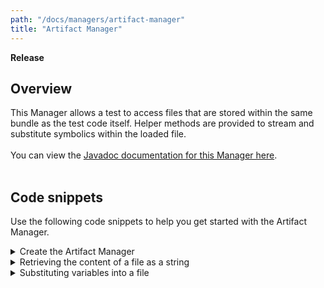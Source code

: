```yaml
---
path: "/docs/managers/artifact-manager"
title: "Artifact Manager"
---
```


**Release**

## Overview
This Manager allows a test to access files that are stored within the same bundle as the test code itself.  Helper methods are provided to stream and substitute symbolics within the loaded file. <br><br> You can view the <a href="https://javadoc.galasa.dev/dev/galasa/artifact/package-summary.html">Javadoc documentation for this Manager here</a>. <br><br>




## Code snippets

Use the following code snippets to help you get started with the Artifact Manager.
 
<details><summary>Create the Artifact Manager</summary>

The ArtifactManager allows you to stream resources from within the same bundles as your test class.  The easiest way to accomplish this is to use the BundleResources annotation:

```
@BundleResources
public IBundleResources resources;
```
The resources object now references the list of resources that are held within the test bundle under */src/main/resources/*.  These resources can now be accessed directly by the test code, by calling methods on the resources object.

Alternatively, if the resources are within another class, you can use the ArtifactManager annotation to address the Manager directly:

```
@ArtifactManager
public IArtifactManager artifacts;
```

This will provision an instance of the Artifact Manager.  In order to obtain a IBundleResources object to reference the content of the resources within a test bundle you will need to use the API:

```
IBundleResources resources = artifacts.getBundleResources(this.getClass());
```

</details>

<details><summary>Retrieving the content of a file as a string</summary> 

The simplest thing that a test might want to do is retrieve the content of a file as a string.  First, an input stream to the file location is constructed and then a helper method is invoked to stream the content as a string.  However, if you wanted to read from the input stream yourself, then that option is available to you.

```
InputStream is = resources.retrieveFile("input/hobbit.txt");
String textContext = resources.streamAsString(is);
```
</details>

<details><summary>Substituting variables into a file</summary>

As you read a file from the local bundle you might want to substitute values into the file before retrieving it.  This is called within Galasa as retrieving a skeleton file from the bundle.  The first step is to create a HashMap containing the name of the variables that you want to be substituted in the target file, as well as the value that should be used.

```
HashMap<String, Object> parameters = new HashMap<String, Object>();
parameters.put("ACCOUNT_NUMBER", "123456789");
parameters.put("AMOUNT", "50.05");
```

In this case we are adding two items to the HashMap, setting the substitute values for both ACCOUNT_NUMBER and AMOUNT.  This HashMap is then passed to the retrieveSkeletonFile method.

```
InputStream is = resources.retrieveSkeletonFile("input/hobbit.txt", parameters);
String textContext = resources.streamAsString(is);
```

When the file is now retrieved from the local bundle all references to ++ACCOUNT_NUMBER++ and ++AMOUNT++ will be substituted for "123456789" and "50.05" respectively.  Note that these substitutions are for the instance of the test that is running.  The actual copy of the file in the bundle is unchanged and cannot affect any other instances of the test that are running at the same time.
</details>



